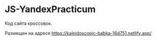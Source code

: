 # JS-YandexPracticum

Код сайта кроссовок. 

Размещен на адресе https://kaleidoscopic-babka-16d751.netlify.app/
